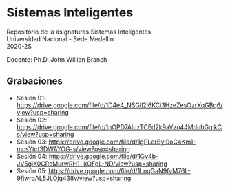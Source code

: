 # Sistemas Inteligentes

Repositorio de la asignaturas Sistemas Inteligentes  
Universidad Nacional - Sede Medellin  
2020-2S

Docente: Ph.D. John Willian Branch  

## Grabaciones  
* Sesión 01: https://drive.google.com/file/d/1D4e4_NSGIl2i6KCi3HzeZesOzrXqGBq6/view?usp=sharing  
* Sesión 02: https://drive.google.com/file/d/1nOPD7AIuzTCEd2k9aVzu44MdubGgIkCs/view?usp=sharing  
* Sesión 03: https://drive.google.com/file/d/1gPLerByI9oC4Km1-mcsYtct3DWAYOG-s/view?usp=sharing  
* Sesión 04: https://drive.google.com/file/d/1Gv4b-JV5giX0CRcMurwRH1-ikQFpL-ND/view?usp=sharing  
* Sesión 05: https://drive.google.com/file/d/1LnqGaN9fyM76L-9fjwrqAL5JLOjq438v/view?usp=sharing  